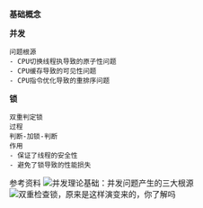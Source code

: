 **基础概念**

**并发**
```
问题根源
- CPU切换线程执导致的原子性问题
- CPU缓存导致的可见性问题
- CPU指令优化导致的重排序问题
```

**锁**
```
双重判定锁
过程
判断-加锁-判断
作用
- 保证了线程的安全性
- 避免了锁导致的性能损失
```


参考资料
![并发理论基础：并发问题产生的三大根源](https://zhuanlan.zhihu.com/p/64988344)
![双重检查锁，原来是这样演变来的，你了解吗](https://segmentfault.com/a/1190000040525708)